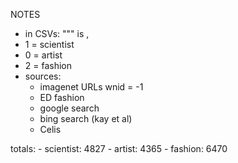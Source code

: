 NOTES

- in CSVs: """ is ,
- 1 = scientist
- 0 = artist 
- 2 = fashion
- sources:
	- imagenet URLs
		wnid = -1
	- ED fashion
	- google search 
	- bing search (kay et al)
	- Celis 

totals: 
	- scientist: 	4827
	- artist: 		4365
	- fashion: 		6470